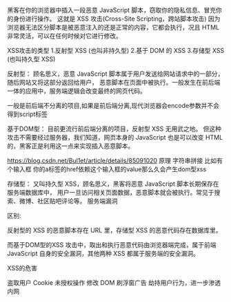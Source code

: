 黑客在你的浏览器中插入一段恶意 JavaScript 脚本，窃取你的隐私信息、冒充你的身份进行操作。
这就是 XSS 攻击(Cross-Site Scripting，跨站脚本攻击)
因为浏览器无法区分脚本是被恶意注入的还是正常的内容，它都会执行，况且 HTML 非常灵活，可以在任何时候对它进行修改。


XSS攻击的类型
1.反射型 XSS (也叫非持久型)
2.基于 DOM 的 XSS
3.存储型 XSS (也叫持久型 XSS)

反射型：
顾名思义，恶意 JavaScript 脚本属于用户发送给网站请求中的一部分，随后网站又将这部分返回给用户，
恶意脚本在页面中被执行。一般发生在前后端一体的应用中，服务端逻辑会改变最终的网页代码。

一般是前后端不分离的项目,如果是前后端分离,现代浏览器会encode参数并不会得到script标签

基于DOM型：
目前更流行前后端分离的项目，反射型 XSS 无用武之地。 
但这种攻击不需要经过服务器，我们知道，网页本身的 JavaScript 也是可以改变 HTML 的，黑客正是利用这一点来实现插入恶意脚本。

https://blog.csdn.net/Bul1et/article/details/85091020
原理 字符串拼接 比如有个输入框 你的a标签的href依赖这个输入框的value那么久会产生dom型xss

存储型：
又叫持久型 XSS，顾名思义，黑客将恶意 JavaScript 脚本长期保存在服务端数据库中，
用户一旦访问相关页面数据，恶意脚本就会被执行。常见于搜索、微博、社区贴吧评论等。
服务端漏洞

区别:

反射型的 XSS 的恶意脚本存在 URL 里，存储型 XSS 的恶意代码存在数据库里。

而基于DOM型的XSS 攻击中，取出和执行恶意代码由浏览器端完成，属于前端 JavaScript 自身的安全漏洞，其他两种 XSS 都属于服务端的安全漏洞。

XSS的危害

盗取用户 Cookie
未授权操作
修改 DOM
刷浮窗广告
劫持用户行为，进一步渗透内网